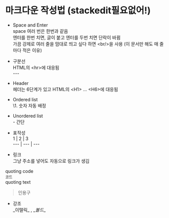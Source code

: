 # 마크다운 작성법 (stackedit필요없어!)
- Space and Enter<br/>
space 여러 번은 한번과 같음<br/>
엔터를 한번 치면, 글이 붙고 엔터를 두번 치면 단락이 바뀜<br/>
가끔 강제로 여러 줄을 맘대로 띄고 싶다 하면 \<br/>을 사용 (이 문서만 해도 매 줄마다 적은 이유) <br/>

- 구분선<br/>
HTML의 \<hr>에 대응됨 <br/>
\---

- Header<br/>
헤더는 6단계가 있고 HTML의 \<H1> ... \<H6>에 대응됨<br/>

- Ordered list <br/>
\1. 숫자 자동 배정<br/>

- Unordered list<br/>
\- 간단<br/>

- 표작성<br/>
1 | 2 | 3<br/>
\--- | --- | ---<br/>

- 링크<br/>
그냥 주소를 넣어도 자동으로 링크가 생김<br/>

quoting code<br/>
`코드`<br/>
quoting text <br/>
> 인용구<br/>

- 강조<br/>
\_이탤릭_ , \__볼드__ <br/>
